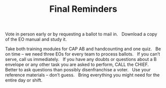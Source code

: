 ﻿---
layout: slide
title: "Final Reminders"
---

Vote in person early or by requesting a ballot to mail in.
 
Download a copy of the EO manual and study it.

Take both training modules for CAP AB and handcounting and one quiz. 
 
Be on time – we need three EOs for every team to process ballots.
 
If you can’t serve, call us immediately.
 
If you have any doubts or questions about a B envelope or any other task you are asked to perform, CALL the CHIEF.  Better to ask questions than possibly disenfranchise a voter.
 
Use your reference materials – don’t guess.
 
Bring everything you might need for the entire day or shift.
